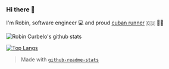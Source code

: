 ### Hi there 👋

I'm Robin, software engineer 💻 and proud [cuban runner](https://github.com/cubanrunners) 🇨🇺 🏃‍♂️

![Robin Curbelo's github stats](https://github-readme-stats.vercel.app/api?username=jcurbelo&count_private=true)


[![Top Langs](https://github-readme-stats.vercel.app/api/top-langs/?username=jcurbelo&layout=compact)](https://github.com/jcurbelo)

> Made with [`github-readme-stats`](https://github.com/anuraghazra/github-readme-stats)
